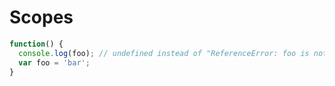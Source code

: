 # Scopes

```javascript
function() {
  console.log(foo); // undefined instead of "ReferenceError: foo is not defined"
  var foo = 'bar';
}
```